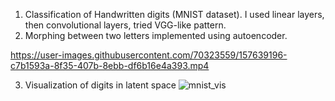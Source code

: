 1) Classification of Handwritten digits (MNIST dataset). I used linear layers, then convolutional layers, tried VGG-like pattern.
2) Morphing between two letters implemented using autoencoder.


https://user-images.githubusercontent.com/70323559/157639196-c7b1593a-8f35-407b-8ebb-df6b16e4a393.mp4

3) Visualization of digits in latent space
![mnist_vis](https://user-images.githubusercontent.com/70323559/157639247-f91c7f50-845e-4a6a-ae5d-02c7e4eed4c8.jpg)
